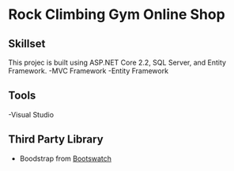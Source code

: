# Rock Climbing Gym Online Shop
## Skillset
This projec is built using ASP.NET Core 2.2, SQL Server, and Entity Framework.
-MVC Framework
-Entity Framework

## Tools
-Visual Studio

## Third Party Library
- Boodstrap from [Bootswatch](https://bootswatch.com/)
